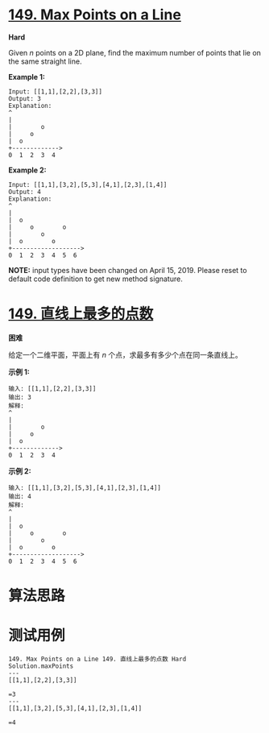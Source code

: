 # [149. Max Points on a Line][enTitle]

**Hard**

Given  *n*  points on a 2D plane, find the maximum number of points that lie on the same straight line.

**Example 1:** 

```
Input: [[1,1],[2,2],[3,3]]
Output: 3
Explanation:
^
|
|        o
|     o
|  o  
+------------->
0  1  2  3  4

```

**Example 2:** 

```
Input: [[1,1],[3,2],[5,3],[4,1],[2,3],[1,4]]
Output: 4
Explanation:
^
|
|  o
|     o        o
|        o
|  o        o
+------------------->
0  1  2  3  4  5  6

```

**NOTE:**  input types have been changed on April 15, 2019. Please reset to default code definition to get new method signature.


# [149. 直线上最多的点数][cnTitle]

**困难**

给定一个二维平面，平面上有  *n* 个点，求最多有多少个点在同一条直线上。

**示例 1:** 

```
输入: [[1,1],[2,2],[3,3]]
输出: 3
解释:
^
|
|        o
|     o
|  o  
+------------->
0  1  2  3  4

```

**示例 2:** 

```
输入: [[1,1],[3,2],[5,3],[4,1],[2,3],[1,4]]
输出: 4
解释:
^
|
|  o
|     o        o
|        o
|  o        o
+------------------->
0  1  2  3  4  5  6
```




# 算法思路

# 测试用例
```
149. Max Points on a Line 149. 直线上最多的点数 Hard
Solution.maxPoints
---
[[1,1],[2,2],[3,3]]

=3
---
[[1,1],[3,2],[5,3],[4,1],[2,3],[1,4]]

=4
```

[enTitle]: https://leetcode.com/problems/max-points-on-a-line/
[cnTitle]: https://leetcode-cn.com/problems/max-points-on-a-line/

